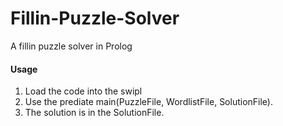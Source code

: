 # Fillin-Puzzle-Solver
A fillin puzzle solver in Prolog  

#### Usage
1. Load the code into the swipl
2. Use the prediate main(PuzzleFile, WordlistFile, SolutionFile).
3. The solution is in the SolutionFile.
